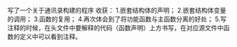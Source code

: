 写了一个关于通讯录构建的程序
收获：
1.嵌套结构体的声明；
2.嵌套结构体变量的调用；
3.函数的复用；
4.再次体会到了将功能函数与主函数分离的好处；
5.写注释的时候，在头文件中要解释的代码（函数声明）上方书写，在对应源文件中函数的定义中可以看到注释。
